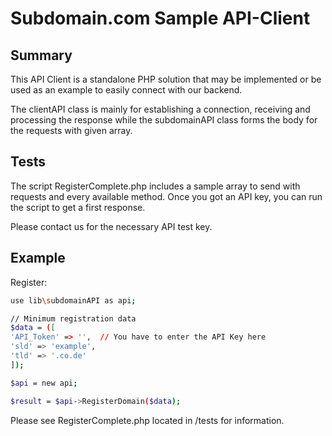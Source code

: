 # Subdomain.com Sample API-Client #

## Summary ##

This API Client is a standalone PHP solution that may be implemented or be used as an example to easily connect with our backend.

The clientAPI class is mainly for establishing a connection, receiving and processing the response while the subdomainAPI class forms the body for the requests with given array.


## Tests ##

The script RegisterComplete.php includes a sample array to send with requests and every available method.
Once you got an API key, you can run the script to get a first response.

Please contact us for the necessary API test key.

## Example ##

Register:

```bash
use lib\subdomainAPI as api;

// Minimum registration data
$data = ([
'API_Token' => '',  // You have to enter the API Key here
'sld' => 'example',
'tld' => '.co.de'
]);

$api = new api;

$result = $api->RegisterDomain($data);
```

Please see RegisterComplete.php located in /tests for information.